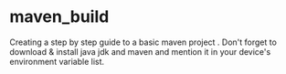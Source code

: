 # maven_build
Creating a step by step guide to a basic maven project .
Don't forget to download & install java jdk and maven and mention it in your device's environment variable list.

